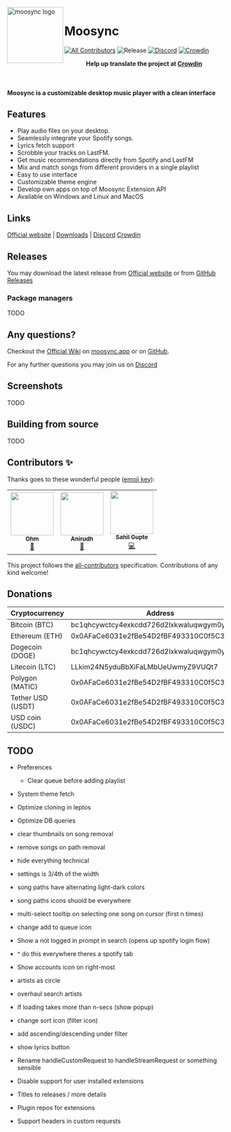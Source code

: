 <img align="left" width="130" height="130" src="extras/banner_logo.png" alt="moosync logo">

# Moosync

[![All Contributors](https://img.shields.io/badge/all_contributors-3-orange.svg?style=flat-square)](#contributors-) ![Release](https://github.com/Moosync/moosync-tauri/actions/workflows/build.yaml/badge.svg) [![Discord](https://img.shields.io/badge/Moosync-%237289DA.svg?style=fsocial&logo=discord&logoColor=white)](https://discord.gg/HsbqbRune3) [![Crowdin](https://badges.crowdin.net/moosync/localized.svg)](https://crowdin.com/project/moosync)

<p align="center"><b>Help up translate the project at <a href="https://crwd.in/moosync">Crowdin</a></b></p>

<br/>

#### Moosync is a customizable desktop music player with a clean interface

## Features

- Play audio files on your desktop.
- Seamlessly integrate your Spotify songs.
- Lyrics fetch support
- Scrobble your tracks on LastFM.
- Get music recommendations directly from Spotify and LastFM
- Mix and match songs from different providers in a single playlist
- Easy to use interface
- Customizable theme engine
- Develop own apps on top of Moosync Extension API
- Available on Windows and Linux and MacOS

## Links

[Official website](https://moosync.app) |
[Downloads](#releases) |
[Discord](https://discord.gg/HsbqbRune3)
[Crowdin](https://crwd.in/moosync)

## Releases

You may download the latest release from [Official website](https://moosync.app) or from [GitHub Releases](https://github.com/Moosync/moosync-tauri/releases)

### Package managers

TODO

## Any questions?

Checkout the [Official Wiki](https://moosync.app/wiki/) on [moosync.app](https://moosync.app/wiki/) or on [GitHub](https://github.com/Moosync/Moosync/wiki).

For any further questions you may join us on [Discord](https://discord.gg/HsbqbRune3)

## Screenshots

TODO

## Building from source

TODO

## Contributors ✨

Thanks goes to these wonderful people ([emoji key](https://allcontributors.org/docs/en/emoji-key)):

<!-- ALL-CONTRIBUTORS-LIST:START - Do not remove or modify this section -->
<!-- prettier-ignore-start -->
<!-- markdownlint-disable -->
<table>
  <tr>
    <td align="center"><a href="https://github.com/Mercyssh"><img src="https://avatars.githubusercontent.com/u/41297391?v=4?s=100" width="100px;" alt=""/><br /><sub><b>Ohm</b></sub></a><br /><a href="#design-Mercyssh" title="Design">🎨</a></td>
    <td align="center"><a href="http://androbuddy.github.io/studio-wingress"><img src="https://avatars.githubusercontent.com/u/28799675?v=4?s=100" width="100px;" alt=""/><br /><sub><b>Anirudh</b></sub></a><br /><a href="#design-AndroBuddy" title="Design">🎨</a></td>
    <td align="center"><a href="https://github.com/Ovenoboyo"><img src="https://avatars.githubusercontent.com/u/36789504?v=4?s=100" width="100px;" alt=""/><br /><sub><b>Sahil Gupte</b></sub></a><br /><a href="https://github.com/Moosync/Moosync/commits?author=Ovenoboyo" title="Code">💻</a></td>
  </tr>
</table>

<!-- markdownlint-restore -->
<!-- prettier-ignore-end -->

<!-- ALL-CONTRIBUTORS-LIST:END -->

This project follows the [all-contributors](https://github.com/all-contributors/all-contributors) specification. Contributions of any kind welcome!

## Donations

| Cryptocurrency | Address |
| --- | --- |
| Bitcoin (BTC) | bc1qhcywctcy4exkcdd726d2lxkwaluqwgym0ynf9j |
| Ethereum (ETH)| 0x0AFaCe6031e2fBe54D2fBF493310C0f5C3Cef677 |
| Dogecoin (DOGE) | bc1qhcywctcy4exkcdd726d2lxkwaluqwgym0ynf9j |
| Litecoin (LTC) | LLkim24N5yduBbXiFaLMbUeUwmyZ9VUQt7 |
| Polygon (MATIC) | 0x0AFaCe6031e2fBe54D2fBF493310C0f5C3Cef677 |
| Tether USD (USDT) | 0x0AFaCe6031e2fBe54D2fBF493310C0f5C3Cef677 |
| USD coin (USDC) | 0x0AFaCe6031e2fBe54D2fBF493310C0f5C3Cef677 |

## TODO
- Preferences
  - Clear queue before adding playlist
- System theme fetch
- Optimize cloning in leptos
- Optimize DB queries
- clear thumbnails on song removal
- remove songs on path removal

- hide everything technical
- settings is 3/4th of the width
- song paths have alternating light-dark colors
- song paths icons shuold be everywhere
- multi-select tooltip on selecting one song on cursor (first n times)
- change add to queue icon
- Show a not logged in prompt in search (opens up spotify login flow)
- ^ do this everywhere theres a spotify tab
- Show accounts icon on right-most
- artists as circle
- overhaul search artists
- If loading takes more than n-secs (show popup)
- change sort icon (filter icon)
- add ascending/descending under filter
- show lyrics button
- Rename handleCustomRequest to handleStreamRequest or something sensible

- Disable support for user installed extensions
- Titles to releases / more details
- Plugin repos for extensions
- Support headers in custom requests
